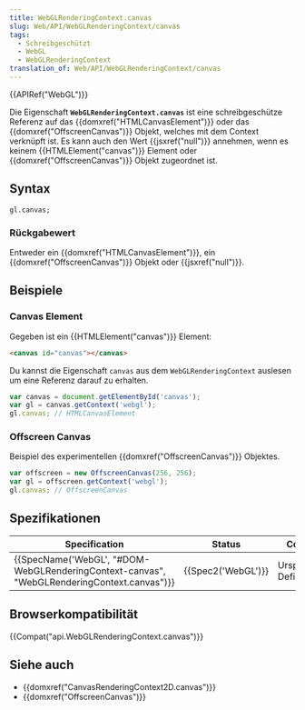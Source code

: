 ```yaml
---
title: WebGLRenderingContext.canvas
slug: Web/API/WebGLRenderingContext/canvas
tags:
  - Schreibgeschützt
  - WebGL
  - WebGLRenderingContext
translation_of: Web/API/WebGLRenderingContext/canvas
---
```

{{APIRef("WebGL")}}

Die Eigenschaft **`WebGLRenderingContext.canvas`** ist eine schreibgeschütze Referenz auf das {{domxref("HTMLCanvasElement")}} oder das {{domxref("OffscreenCanvas")}} Objekt, welches mit dem Context verknüpft ist. Es kann auch den Wert {{jsxref("null")}} annehmen, wenn es keinem {{HTMLElement("canvas")}} Element oder {{domxref("OffscreenCanvas")}} Objekt zugeordnet ist.

## Syntax

    gl.canvas;

### Rückgabewert

Entweder ein {{domxref("HTMLCanvasElement")}}, ein {{domxref("OffscreenCanvas")}} Objekt oder {{jsxref("null")}}.

## Beispiele

### Canvas Element

Gegeben ist ein {{HTMLElement("canvas")}} Element:

```html
<canvas id="canvas"></canvas>
```

Du kannst die Eigenschaft `canvas` aus dem `WebGLRenderingContext` auslesen um eine Referenz darauf zu erhalten.

```js
var canvas = document.getElementById('canvas');
var gl = canvas.getContext('webgl');
gl.canvas; // HTMLCanvasElement
```

### Offscreen Canvas

Beispiel des experimentellen {{domxref("OffscreenCanvas")}} Objektes.

```js
var offscreen = new OffscreenCanvas(256, 256);
var gl = offscreen.getContext('webgl');
gl.canvas; // OffscreenCanvas
```

## Spezifikationen

| Specification                                                                                                            | Status                   | Comment                   |
| ------------------------------------------------------------------------------------------------------------------------ | ------------------------ | ------------------------- |
| {{SpecName('WebGL', "#DOM-WebGLRenderingContext-canvas", "WebGLRenderingContext.canvas")}} | {{Spec2('WebGL')}} | Ursprüngliche Definition. |

## Browserkompatibilität

{{Compat("api.WebGLRenderingContext.canvas")}}

## Siehe auch

- {{domxref("CanvasRenderingContext2D.canvas")}}
- {{domxref("OffscreenCanvas")}}
